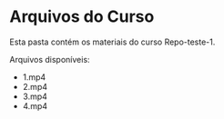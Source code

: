 # Arquivos do Curso

Esta pasta contém os materiais do curso Repo-teste-1.

Arquivos disponíveis:
- 1.mp4
- 2.mp4
- 3.mp4
- 4.mp4